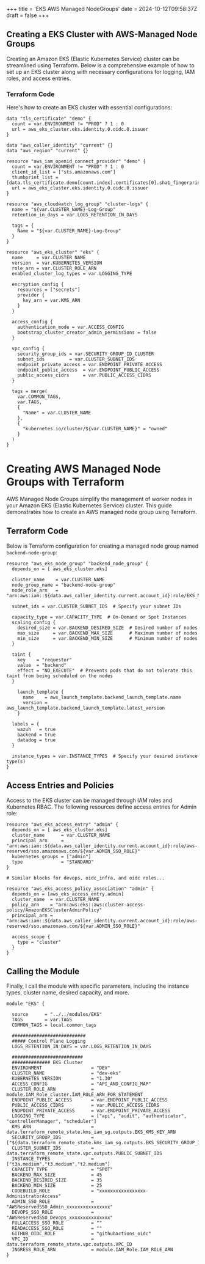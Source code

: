 +++
title = 'EKS AWS Managed NodeGroups'
date = 2024-10-12T09:58:37Z
draft = false
+++

## Creating a EKS Cluster with AWS-Managed Node Groups

Creating an Amazon EKS (Elastic Kubernetes Service) cluster can be streamlined using Terraform. Below is a comprehensive example of how to set up an EKS cluster along with necessary configurations for logging, IAM roles, and access entries.

### Terraform Code

Here's how to create an EKS cluster with essential configurations:

```hcl
data "tls_certificate" "demo" {
  count = var.ENVIRONMENT != "PROD" ? 1 : 0
  url = aws_eks_cluster.eks.identity.0.oidc.0.issuer
}

data "aws_caller_identity" "current" {}
data "aws_region" "current" {}

resource "aws_iam_openid_connect_provider" "demo" {
  count = var.ENVIRONMENT != "PROD" ? 1 : 0
  client_id_list = ["sts.amazonaws.com"]
  thumbprint_list = [data.tls_certificate.demo[count.index].certificates[0].sha1_fingerprint]
  url = aws_eks_cluster.eks.identity.0.oidc.0.issuer
}

resource "aws_cloudwatch_log_group" "cluster-logs" {
  name = "${var.CLUSTER_NAME}-Log-Group"
  retention_in_days = var.LOGS_RETENTION_IN_DAYS

  tags = {
    Name = "${var.CLUSTER_NAME}-Log-Group"
  }
}

resource "aws_eks_cluster" "eks" {
  name     = var.CLUSTER_NAME
  version  = var.KUBERNETES_VERSION
  role_arn = var.CLUSTER_ROLE_ARN
  enabled_cluster_log_types = var.LOGGING_TYPE

  encryption_config {
    resources = ["secrets"]
    provider {
      key_arn = var.KMS_ARN
    }
  }

  access_config {
    authentication_mode = var.ACCESS_CONFIG
    bootstrap_cluster_creator_admin_permissions = false
  }

  vpc_config {
    security_group_ids = var.SECURITY_GROUP_ID_CLUSTER
    subnet_ids         = var.CLUSTER_SUBNET_IDS
    endpoint_private_access = var.ENDPOINT_PRIVATE_ACCESS
    endpoint_public_access  = var.ENDPOINT_PUBLIC_ACCESS
    public_access_cidrs     = var.PUBLIC_ACCESS_CIDRS
  }

  tags = merge(
    var.COMMON_TAGS,
    var.TAGS,
    {
      "Name" = var.CLUSTER_NAME
    },
    {
      "kubernetes.io/cluster/${var.CLUSTER_NAME}" = "owned"
    }
  )
}
```
# Creating AWS Managed Node Groups with Terraform

AWS Managed Node Groups simplify the management of worker nodes in your Amazon EKS (Elastic Kubernetes Service) cluster. This guide demonstrates how to create an AWS managed node group using Terraform.

## Terraform Code

Below is Terraform configuration for creating a managed node group named `backend-node-group`:

```hcl
resource "aws_eks_node_group" "backend_node_group" {
  depends_on = [ aws_eks_cluster.eks]

  cluster_name    = var.CLUSTER_NAME
  node_group_name = "backend-node-group"
  node_role_arn   = "arn:aws:iam::${data.aws_caller_identity.current.account_id}:role/EKS_NodeGroup_Role"

  subnet_ids = var.CLUSTER_SUBNET_IDS  # Specify your subnet IDs
  
  capacity_type = var.CAPACITY_TYPE  # On-Demand or Spot Instances
  scaling_config {
    desired_size = var.BACKEND_DESIRED_SIZE  # Desired number of nodes
    max_size     = var.BACKEND_MAX_SIZE      # Maximum number of nodes
    min_size     = var.BACKEND_MIN_SIZE      # Minimum number of nodes
  }

  taint {
    key    = "requestor"
    value  = "backend"
    effect = "NO_EXECUTE"  # Prevents pods that do not tolerate this taint from being scheduled on the nodes
  }

    launch_template {
      name    = aws_launch_template.backend_launch_template.name
      version = aws_launch_template.backend_launch_template.latest_version
    }

  labels = {
    wazuh   = true
    backend = true
    datadog = true
  }

  instance_types = var.INSTANCE_TYPES  # Specify your desired instance type(s)
}
```

## Access Entries and Policies
Access to the EKS cluster can be managed through IAM roles and Kubernetes RBAC. The following resources define access entries for Admin role:

```hcl
resource "aws_eks_access_entry" "admin" {
  depends_on = [ aws_eks_cluster.eks]
  cluster_name      = var.CLUSTER_NAME
  principal_arn     = "arn:aws:iam::${data.aws_caller_identity.current.account_id}:role/aws-reserved/sso.amazonaws.com/${var.ADMIN_SSO_ROLE}"
  kubernetes_groups = ["admin"]
  type              = "STANDARD"
}

# Similar blocks for devops, oidc_infra, and oidc roles...

resource "aws_eks_access_policy_association" "admin" {
  depends_on = [aws_eks_access_entry.admin]
  cluster_name  = var.CLUSTER_NAME
  policy_arn    = "arn:aws:eks::aws:cluster-access-policy/AmazonEKSClusterAdminPolicy"
  principal_arn = "arn:aws:iam::${data.aws_caller_identity.current.account_id}:role/aws-reserved/sso.amazonaws.com/${var.ADMIN_SSO_ROLE}"

  access_scope {
    type = "cluster"
  }
}
```
## Calling the Module
Finally, I call the module with specific parameters, including the instance types, cluster name, desired capacity, and more.

```hcl
module "EKS" {

  source      = "../../modules/EKS"
  TAGS        = var.TAGS
  COMMON_TAGS = local.common_tags

  ###########################
  ##### Control Plane Logging
  LOGS_RETENTION_IN_DAYS = var.LOGS_RETENTION_IN_DAYS

  ##########################
  ############## EKS Cluster
  ENVIRONMENT                  = "DEV"
  CLUSTER_NAME                 = "dev-eks"
  KUBERNETES_VERSION           = "1.30"
  ACCESS_CONFIG                = "API_AND_CONFIG_MAP"
  CLUSTER_ROLE_ARN             = module.IAM_Role_cluster.IAM_ROLE_ARN_FOR_STATEMENT
  ENDPOINT_PUBLIC_ACCESS       = var.ENDPOINT_PUBLIC_ACCESS
  PUBLIC_ACCESS_CIDRS          = var.PUBLIC_ACCESS_CIDRS
  ENDPOINT_PRIVATE_ACCESS      = var.ENDPOINT_PRIVATE_ACCESS
  LOGGING_TYPE                 = ["api", "audit", "authenticator", "controllerManager", "scheduler"]
  KMS_ARN                      = data.terraform_remote_state.kms_iam_sg.outputs.EKS_KMS_KEY_ARN
  SECURITY_GROUP_IDS           = ["${data.terraform_remote_state.kms_iam_sg.outputs.EKS_SECURITY_GROUP_ID}"]
  CLUSTER_SUBNET_IDS           = data.terraform_remote_state.vpc.outputs.PUBLIC_SUBNET_IDS
  INSTANCE_TYPES               = ["t3a.medium","t3.medium","t2.medium"]
  CAPACITY_TYPE                = "SPOT"
  BACKEND_MAX_SIZE             = 45
  BACKEND_DESIRED_SIZE         = 35
  BACKEND_MIN_SIZE             = 25
  CODEBUILD_ROLE               = "xxxxxxxxxxxxxxxxx-AdministratorAccess"
  ADMIN_SSO_ROLE               = "AWSReservedSSO_Admin_xxxxxxxxxxxxxxxx"
  DEVOPS_SSO_ROLE              = "AWSReservedSSO_Devops_xxxxxxxxxxxxxxx"
  FULLACCESS_SSO_ROLE          = ""
  READACCESS_SSO_ROLE          = ""
  GITHUB_OIDC_ROLE             = "githubactions_oidc"
  VPC_ID                       = data.terraform_remote_state.vpc.outputs.VPC_ID
  INGRESS_ROLE_ARN             = module.IAM_Role.IAM_ROLE_ARN
}
```
